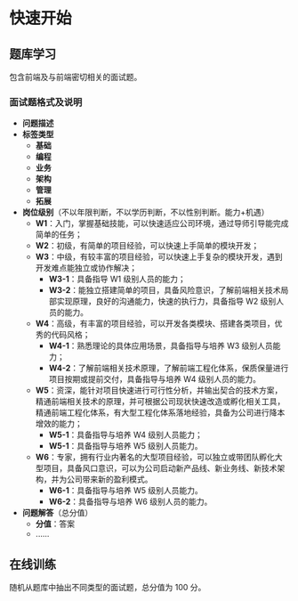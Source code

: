 # 快速开始

## 题库学习
包含前端及与前端密切相关的面试题。

### 面试题格式及说明
- **问题描述**
- **标签类型**
  - **基础**
  - **编程**
  - **业务**
  - **架构**
  - **管理**
  - **拓展**
- **岗位级别**（不以年限判断，不以学历判断，不以性别判断。能力+机遇）
  - **W1**：入门，掌握基础技能，可以快速适应公司环境，通过导师引导能完成简单的任务；
  - **W2**：初级，有简单的项目经验，可以快速上手简单的模块开发；
  - **W3**：中级，有较丰富的项目经验，可以快速上手复杂的模块开发，遇到开发难点能独立或协作解决；
    - **W3-1**：具备指导 W1 级别人员的能力；
    - **W3-2**：能独立搭建简单的项目，具备风险意识，了解前端相关技术局部实现原理，良好的沟通能力，快速的执行力，具备指导 W2 级别人员的能力。
  - **W4**：高级，有丰富的项目经验，可以开发各类模块、搭建各类项目，优秀的代码风格；
    - **W4-1**：熟悉理论的具体应用场景，具备指导与培养 W3 级别人员能力；
    - **W4-2**：了解前端相关技术原理，了解前端工程化体系，保质保量进行项目按期或提前交付，具备指导与培养 W4 级别人员的能力。
  - **W5**：资深，能针对项目快速进行可行性分析，并输出契合的技术方案，精通前端相关技术的原理，并可根据公司现状快速改造或孵化相关工具，精通前端工程化体系，有大型工程化体系落地经验，具备为公司进行降本增效的能力；
    - **W5-1**：具备指导与培养 W4 级别人员能力；
    - **W5-1**：具备指导与培养 W5 级别人员能力。
  - **W6**：专家，拥有行业内著名的大型项目经验，可以独立或带团队孵化大型项目，具备风口意识，可以为公司启动新产品线、新业务线、新技术架构，并为公司带来新的盈利模式。
    - **W6-1**：具备指导与培养 W5 级别人员能力。
    - **W6-2**：具备指导与培养 W6 级别人员的能力。
- **问题解答**（总分值）
  - **分值**：答案
  - ......


## 在线训练
随机从题库中抽出不同类型的面试题，总分值为 100 分。
